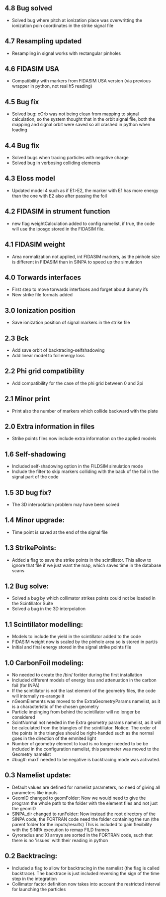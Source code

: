 ## 4.8 Bug solved
- Solved bug where pitch at ionization place was overwritting the ionization poin coordinates in the strike signal file

## 4.7 Resampling updated
- Resampling in signal works with rectangular pinholes

## 4.6 FIDASIM USA
- Compatibility with markers from FIDASIM USA version (via previous wrapper in python, not real h5 reading)

## 4.5 Bug fix
- Solved bug: cOrb was not being clean from mapping to signal calculation, so the system thought that in the orbit signal file, both the mapping and signal orbit were saved so all crashed in python when loading

## 4.4 Bug fix
- Solved bugs when tracing particles with negative charge
- Solved bug in verbosing colliding elements

## 4.3 Eloss model
- Updated model 4 such as if E1>E2, the marker with E1 has more energy than the one with E2 also after passing the foil
## 4.2 FIDASIM in strument function
- new flag weightCalculation added to config namelist, if true, the code will use the iposgc stored in the FIDASIM file.

## 4.1 FIDASIM weight
- Area normalization not applied, int FIDASIM markers, as the pinhole size is different in FIDASIM than in SINPA to speed up the simulation

## 4.0 Torwards interfaces
- First step to move torwards interfaces and forget about dummy ifs
- New strike file formats added

## 3.0 Ionization position
- Save ionization position of signal markers in the strike file

## 2.3 Bck
- Add save orbit of backtracing-selfshadowing
- Add linear model to foil energy loss

## 2.2 Phi grid compatibility
- Add compatibility for the case of the phi grid between 0 and 2pi

## 2.1 Minor print
- Print also the number of markers which collide backward with the plate

## 2.0 Extra information in files
- Strike points files now include extra information on the applied models

## 1.6 Self-shadowing
- Included self-shadowing option in the FILDSIM simulation mode
- Include the filter to skip markers colliding with the back of the foil in the signal part of the code

## 1.5 3D bug fix?
- The 3D interpolation problem may have been solved

## 1.4 Minor upgrade:
- Time point is saved at the end of the signal file

## 1.3 StrikePoints:
- Added a flag to save the strike points in the scintillator. This allow to ignore that file if we just want the map, which saves time in the database scans

## 1.2 Bug solve:
- Solved a bug by which collimator strikes points could not be loaded in the Scintillator Suite
- Solved a bug in the 3D interpolation

## 1.1 Scintillator modelling:
- Models to include the yield in the scintillator added to the code
- FIDASIM weight now is scaled by the pinhole area so is stored in part/s
- Initial and final energy stored in the signal strike points file

## 1.0 CarbonFoil modeling:
- No needed to create the /bin/ forlder during the first installation
- Included different models of energy loss and attenuation in the carbon foil (for INPA)
- If the scintillator is not the last element of the geometry files, the code will internally re-arange it
- nGeomElements was moved to the ExtraGeometryParams namelist, as it is a characteristic of the chosen geometry
- Particle impinging from behind the scintillator will no longer be considered
- ScintNormal not needed in the Extra geometry params namelist, as it will be calculated from the triangles of the scintillator. Notice: The order of the points in the triangles should be right-handed such as the normal goes in the direction of the emmited light
- Number of geometry element to load is no longer needed to be be included in the configuration namelist, this parameter was moved to the Geometry namelist
- #bug#: maxT needed to be negative is backtracing mode was activated.

## 0.3 Namelist update:
- Default values are defined for namelist parameters, no need of giving all parameters like inputs
- GeomID changed to geomFolder: Now we would need to give the program the whole path to the folder with the element files and not just the geomID
- SINPA_dir changed to runFolder: Now instead the root directory of the SINPA code, the FORTRAN code need the folder containing the run (the parent folder for the inputs/results) This is included to gain flexibility with the SINPA execution to remap FILD frames
- Gyroradius and XI arrays are sorted in the FORTRAN code, such that there is no 'issues' with their reading in python

## 0.2 Backtracing:
- Included a flag to allow for backtracing in the namelist (the flag is called backtrace). The backtrace is just included reversing the sign of the time step in the integration
- Collimator factor definition now takes into account the restricted interval for launching the particles
